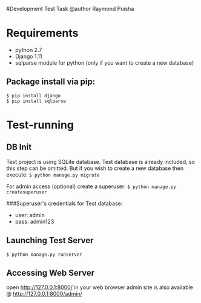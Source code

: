 #Development Test Task
@author Raymond Puisha


# Requirements
- python 2.7
- Django 1.11
- sqlparse module for python (only if you want to create a new database)

## Package install via pip:
```
$ pip install django
$ pip install sqlparse
```

# Test-running
## DB Init
Test project is using SQLite database. Test database is already included, so this step can be omitted.
But if you wish to create a new database then execute:
``$ python manage.py migrate``

For admin access (optional) create a superuser:
``$ python manage.py createsuperuser``

###Superuser's credentials for Test database:
- user: admin
- pass: admin123

## Launching Test Server
``$ python manage.py runserver``

## Accessing Web Server
open http://127.0.0.1:8000/ in your web browser
admin site is also available @ http://127.0.0.1:8000/admin/
